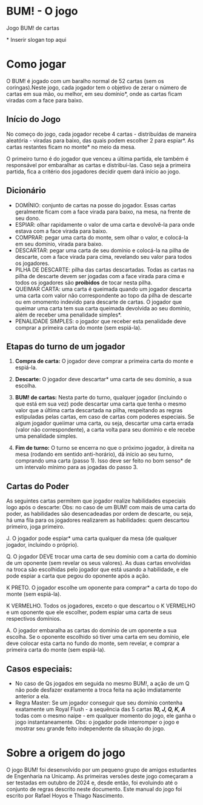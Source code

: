 # BUM! - O jogo
Jogo BUM! de cartas

\* Inserir slogan top aqui

# Como jogar

O BUM! é jogado com um baralho normal de 52 cartas (sem os coringas).Neste jogo, cada jogador tem o objetivo de zerar o número de cartas em sua mão, ou melhor, em seu domínio*, onde as cartas ficam viradas com a face para baixo.

## Início do Jogo

No começo do jogo, cada jogador recebe 4 cartas - distribuídas de maneira aleatória - viradas para baixo, das quais podem escolher 2 para espiar*. As cartas restantes ficam no monte* no meio da mesa.

O primeiro turno é do jogador que venceu a última partida, ele também é responsável por embaralhar as cartas e distribuí-las. Caso seja a primeira partida, fica a critério dos jogadores decidir quem dará início ao jogo.

## Dicionário

- DOMÍNIO: conjunto de cartas na posse do jogador. Essas cartas geralmente ficam com a face virada para baixo, na mesa, na frente de seu dono.
- ESPIAR: olhar rapidamente o valor de uma carta e devolvê-la para onde estava com a face virada para baixo.
- COMPRAR: pegar uma carta do monte, sem olhar o valor, e colocá-la em seu domínio, virada para baixo.
- DESCARTAR: pegar uma carta de seu domínio e colocá-la na pilha de descarte, com a face virada para cima, revelando seu valor para todos os jogadores.
- PILHA DE DESCARTE: pilha das cartas descartadas. Todas as cartas na pilha de descarte devem ser jogadas com a face virada para cima e todos os jogadores são **proibidos** de tocar nesta pilha.
- QUEIMAR CARTA: uma carta é queimada quando um jogador descarta uma carta com valor não correspondente ao topo da pilha de descarte ou em omomento indevido para descarte de cartas. O jogador que queimar uma carta tem sua carta queimada devolvida ao seu domínio, além de receber uma penalidade simples*.
- PENALIDADE SIMPLES: o jogador que receber esta penalidade deve comprar a primeira carta do monte (sem espiá-la).

## Etapas do turno de um jogador

1. **Compra de carta:**
O jogador deve comprar a primeira carta do monte e espiá-la.

2. **Descarte:**
O jogador deve descartar* uma carta de seu domínio, a sua escolha.

3. **BUM! de cartas:**
Nesta parte do turno, qualquer jogador (incluindo o que está em sua vez) pode descartar uma carta que tenha o mesmo valor que a última carta descartada na pilha, respeitando as regras estipuladas pelas cartas, em caso de cartas com poderes especiais. Se algum jogador queiimar uma carta, ou seja, descartar uma carta errada (valor não correspondente), a carta volta para seu domínio e ele recebe uma penalidade simples.

4. **Fim de turno:**
O turno se encerra no que o próximo jogador, à direita na mesa (rodando em sentido anti-horário), dá início ao seu turno, comprando uma carta (passo 1). Isso deve ser feito no bom senso* de um intervalo mínimo para as jogadas do passo 3.

## Cartas do Poder

As seguintes cartas permitem que jogador realize habilidades especiais logo após o descarte:
Obs: no caso de um BUM! com mais de uma carta do poder, as habilidades são desencadeadas por ordem de descarte, ou seja, há uma fila para os jogadores realizarem as habilidades: quem descartou primeiro, joga primeiro.

J. O jogador pode espiar* uma carta qualquer da mesa (de qualquer jogador, incluindo o próprio).

Q. O jogador DEVE trocar uma carta de seu domínio com a carta do domínio de um oponente (sem revelar os seus valores). As duas cartas envolvidas na troca são escolhidas pelo jogador que está usando a habilidade, e ele pode espiar a carta que pegou do oponente após a ação.

K PRETO. O jogador escolhe um oponente para comprar* a carta do topo do monte (sem espiá-la).

K VERMELHO. Todos os jogadores, exceto o que descartou o K VERMELHO e um oponente que ele escolher, podem espiar uma carta de seus respectivos domínios.

A. O jogador embaralha as cartas do domínio de um oponente a sua escolha. Se o oponente escolhido só tiver uma carta em seu domínio, ele deve colocar esta carta no fundo do monte, sem revelar, e comprar a primeira carta do monte (sem espiá-la).

## Casos especiais:
- No caso de Qs jogados em seguida no mesmo BUM!, a ação de um Q não pode desfazer exatamente a troca feita na ação imdiatamente anterior a ela.
- Regra Master: Se um jogador conseguir que seu domínio contenha exatamente um Royal Flush - a sequência das 5 cartas ***10, J, Q, K, A*** todas com o mesmo naipe - em qualquer momento do jogo, ele ganha o jogo instantaneamente. Obs: o jogador pode interromper o jogo e mostrar seu grande feito independente da situação do jogo.

# Sobre a origem do jogo
O jogo BUM! foi desenvolvido por um pequeno grupo de amigos estudantes de Engenharia na Unicamp.
As primeiras versões deste jogo começaram a ser testadas em outubro de 2024 e, desde então, foi evoluindo até o conjunto de regras descrito neste documento.
Este manual do jogo foi escrito por Rafael Hoyos e Thiago Nascimento.
